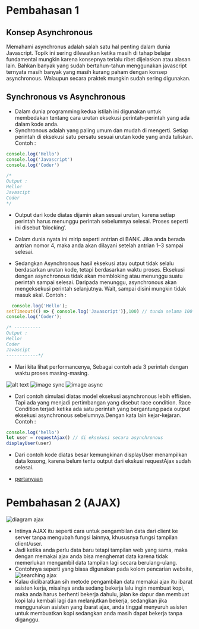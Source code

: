 # Pembahasan 1
## Konsep Asynchronous
Memahami asynchronus adalah salah satu hal penting dalam dunia Javascript. Topik ini sering dilewatkan ketika masih di tahap belajar fundamental mungkin karena konsepnya terlalu ribet dijelaskan atau alasan lain. Bahkan banyak yang sudah bertahun-tahun menggunakan javascript ternyata masih banyak yang masih kurang paham dengan konsep asynchronous. Walaupun secara praktek mungkin sudah sering digunakan.

## Synchronous vs Asynchronous
- Dalam dunia programming kedua istilah ini digunakan untuk membedakan tentang cara urutan eksekusi perintah-perintah yang ada dalam kode anda.
- Synchronous adalah yang paling umum dan mudah di mengerti. Setiap perintah di eksekusi satu persatu sesuai urutan kode yang anda tuliskan. Contoh :
```javascript
console.log('Hello')
console.log('Javascript')
console.log('Coder')

/*
Output :
Hello!
Javascipt
Coder
*/
```

- Output dari kode diatas dijamin akan sesuai urutan, karena setiap perintah harus menunggu perintah sebelumnya selesai. Proses seperti ini disebut ‘blocking’.

- Dalam dunia nyata ini mirip seperti antrian di BANK. Jika anda berada antrian nomor 4, maka anda akan dilayani setelah antrian 1–3 sampai selesai.

- Sedangkan Asynchronous hasil eksekusi atau output tidak selalu berdasarkan urutan kode, tetapi berdasarkan waktu proses. Eksekusi dengan asynchronous tidak akan membloking atau menunggu suatu perintah sampai selesai. Daripada menunggu, asynchronous akan mengeksekusi perintah selanjutnya. Wait, sampai disini mungkin tidak masuk akal. Contoh :

```javascript
  console.log('Hello');
setTimeout(() => { console.log('Javascript')},100) // tunda selama 100 miliseconds
console.log('Coder');

/* ----------
Output :
Hello!
Coder
Javascipt
------------*/
```

- Mari kita lihat performancenya, Sebagai contoh ada 3 perintah dengan waktu proses masing-masing.

![alt text](https://miro.medium.com/v2/resize:fit:720/format:webp/1*-x526WMVTAKM2tVtP42PZA.png)
![image sync](https://miro.medium.com/v2/resize:fit:720/format:webp/0*jTvg1V81fvA6Stm1.png)
![image async](https://miro.medium.com/v2/resize:fit:720/format:webp/0*FZAS49wNTj9X-ySD.png)

- Dari contoh simulasi diatas model eksekusi asynchronous lebih effisien. Tapi ada yang menjadi pertimbangan yang disebut race condition. Race Condition terjadi ketika ada satu perintah yang bergantung pada output eksekusi asynchronous sebelumnya.Dengan kata lain kejar-kejaran. Contoh :
```javascript
console.log('hello')
let user = requestAjax() // di eksekusi secara asynchronous
displayUser(user)
```

- Dari contoh kode diatas besar kemungkinan displayUser menampilkan data kosong, karena belum tentu output dari ekskusi requestAjax sudah selesai.

- [pertanyaan](https://telegra.ph/pertanyaan-1-01-19)

# Pembahasan 2 (AJAX)
![diagram ajax](https://qph.cf2.quoracdn.net/main-qimg-aec92b9065dfc46a8ccc43bc35ce2816-lq)
- Intinya AJAX itu seperti cara untuk pengambilan data dari client ke server tanpa mengubah fungsi lainnya, khususnya fungsi tampilan client/user.
- Jadi ketika anda perlu data baru tetapi tampilan web yang sama, maka dengan memakai ajax anda bisa menghemat data karena tidak memerlukan mengambil data tampilan lagi secara berulang-ulang.
- Contohnya seperti yang biasa digunakan pada kolom pencarian website,
![searching ajax](https://qph.cf2.quoracdn.net/main-qimg-f1e57b8f3069313f6754cbab16c38c69)
- Kalau didibaratkan sih metode pengambilan data memakai ajax itu ibarat asisten kerja, misalnya anda sedang bekerja lalu ingin membuat kopi, maka anda harus berhenti bekerja dahulu, jalan ke dapur dan membuat kopi lalu kembali lagi dan melanjutkan bekerja, sedangkan jika menggunakan asisten yang ibarat ajax, anda tinggal menyuruh asisten untuk membuatkan kopi sedangkan anda masih dapat bekerja tanpa diganggu.
